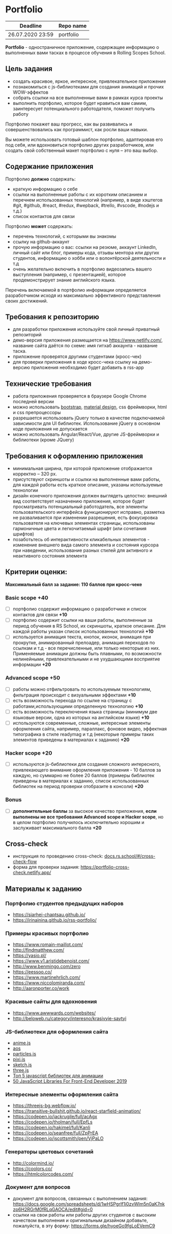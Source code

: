 # Portfolio

| Deadline         | Repo name   | 
| ---------------- | ----------- | 
| 26.07.2020 23:59 | portfolio   |


**Portfolio** - одностраничное приложение, содержащее информацию о выполненных вами тасках в процессе обучения в Rolling Scopes School.

## Цель задания

- создать красивое, яркое, интересное, привлекательное приложение
- познакомиться с js-библиотеками для создания анимаций и прочих WOW-эффектов
- собрать ссылки на все выполненные вами в рамках курса проекты
- выполнить портфолио, которое будет нравиться вам самим, заинтересует потенциального работодателя, поможет получить работу

Портфолио покажет ваш прогресс, как вы развивались и совершенствовались как программист, как росли ваши навыки.

Вы можете использовать готовый шаблон портфолио, адаптировав его под себя, или вдохновиться портфолио других разработчиков, или создать свой собственный макет портфолио с нуля – это ваш выбор.


## Содержание приложения

Портфолио **должно** содержать:
- краткую информацию о себе
- ссылки на выполненные работы с их коротким описанием и перечнем использованных технологий (например, в виде хэштегов #git, #github, #react, #redux, #wepback, #trello, #vscode, #nodejs и т.д.)
- список контактов для связи

Портфолио **может** содержать:
- перечень технологий, с которыми вы знакомы
- ссылку на github-аккаунт
- прочую информацию о вас: ссылки на резюме, аккаунт LinkedIn, личный сайт или блог, примеры кода, отзывы ментора или других студентов, информацию о хобби или о волонтёрской деятельности и т.д
- очень желательно включить в портфолио видеозапись вашего выступления (например, с презентацией), которое продемонстрирует знание английского языка.

Перечень включаемой в портфолио информации определяется разработчиком исходя из максимально эффективного представления своих достижений.

## Требования к репозиторию

- для разработки приложения используйте свой личный приватный репозиторий
- демо-версия приложения размещается на https://www.netlify.com/, название сайта даётся по схеме: имя гитхаб аккаунта - название таска.
- приложение проверятся другими студентами (кросс-чек)
- для проверки приложения в ходе кросс-чека ссылку на демо-версию приложения необходимо будет добавить в rss-app

## Технические требования

- работа приложения проверяется в браузере Google Chrome последней версии
- можно использовать [bootstrap](https://getbootstrap.com/), [material design](https://material.io/), css фреймворки, html и css препроцессоры
- разрешается использовать jQuery только в качестве подключаемой зависимости для UI библиотек. Использование jQuery в основном коде приложения не допускается
- можно использовать Angular/React/Vue, другие JS-фреймворки и библиотеки (кроме JQuery)

## Требования к оформлению приложения

- минимальная ширина, при которой приложение отображается корректно – 320 рх.
- присутствуют скриншоты и ссылки на выполненные вами работы, для каждой работы есть краткое описание, указаны используемые технологии
- дизайн конечного приложения должен выглядеть целостно: внешний вид соответствует назначению приложения, которое будет просматривать потенциальный работодатель, все элементы пользовательского интерфейса функционируют исправно, разметка не разваливается при изменении разрешения, есть фокусировка пользователя на ключевых элементах страницы, использованы гармоничные цвета и легкочитаемый шрифт (или сочетания шрифтов)
- позаботьтесь об интерактивности кликабельных элементов - изменение внешнего вида самого элемента и состояния курсора при наведении, использование разных стилей для активного и неактивного состояния элемента

## Критерии оценки:

**Максимальный балл за задание: 110 баллов при кросс-чеке**

### Basic scope +40
- [ ] портфолио содержит информацию о разработчике и список контактов для связи **+10**
- [ ] портфолио содержит ссылки на ваши работы, выполненные за период обучения в RS School, их скриншоты, краткое описание. Для каждой работы указан список использованных технологий **+10**
- [ ] используется анимация текста, кнопок, иконок, анимация при прокрутке, анимированный прелоадер, анимация переходов по ссылкам и т.д - все перечисленные, или только некоторые из них. Применяемые анимации должны быть плавными, по возможности нелинейными, привлекательными и не ухудшающими восприятие информации **+20**

### Advanced scope +50
- [ ] работы можно отфильтровать по используемым технологиям, фильтрация происходит с визуальными эффектами **+10**
- [ ] есть возможность перехода по ссылке на страницу с работами,использующими определенную технологию **+10**
- [ ] есть возможность переключения языка страницы (минимум две языковые версии, одна из которых на английском языке) **+10**
- [ ] используются современные, сложные, интересные элементы оформления сайта, например, параллакс, фоновое видео, эффектная типографика в стиле readymag и т.д (некоторые примеры таких элементов приведены в материалах к заданию) **+20**

### Hacker scope +20
- [ ] используются js-библиотеки для создания сложного интересного, привлекающего внимание оформления приложения - 10 баллов за каждую, но суммарно не более 20 баллов (примеры библиотек приведены в материалах к заданию, список использованных библиотек на период проверки отобразите в консоли) **+20**

### Bonus
- [ ] **дополнительные баллы** за высокое качество приложения, **если выполнены не все требования Advanced scope и Hacker scope**, но в целом портфолио получилось исключительно хорошим и заслуживает максимального балла **+20**

## Cross-check
- инструкция по проведению cross-check: [docs.rs.school/#/cross-check-flow](https://docs.rs.school/#/cross-check-flow)
- форма для проверки задания: https://portfolio-cross-check.netlify.app/

## Материалы к заданию

### Портфолио студентов предыдущих наборов

- https://siarhei-chaptsau.github.io/
- https://irinainina.github.io/rss-portfolio/

### Примеры красивых портфолио

- https://www.romain-maillot.com/
- http://findmatthew.com/
- https://yasio.pl/
- https://www.v1.aristidebenoist.com/
- http://www.benmingo.com/zero
- https://eessoo.co/
- https://www.martinehrlich.com/
- https://www.niccolomiranda.com/
- http://aaronporter.co/work

### Красивые сайты для вдохновения

- https://www.awwwards.com/websites/
- http://beloweb.ru/category/interesno/krasivyie-saytyi

### JS-библиотеки для оформления сайта

- [anime.js](https://animejs.com/)
- [aos](https://michalsnik.github.io/aos/)
- [particles.js](https://vincentgarreau.com/particles.js/)
- [pixi.js](https://www.pixijs.com/)
- [sketch.js](https://soulwire.github.io/sketch.js/)
- [three.js](https://threejs.org/)
- [Топ 5 javascript библиотек для анимации](https://vdcom.net.ua/javascript-biblioteki-dlya-animacii.php)
- [50 JavaScript Libraries For Front-End Developer 2019](https://bashooka.com/coding/50-javascript-libraries-for-front-end-developer/)

### Интересные элементы оформления сайта

- https://threejs-bg.webflow.io/
- https://transitive-bullshit.github.io/react-starfield-animation/
- https://codepen.io/jackrugile/full/acAgx
- https://codepen.io/tholman/full/EpfLs
- https://codepen.io/hakimel/full/KanIi 
- https://codepen.io/seanfree/full/ZpPrEA
- https://codepen.io/jscottsmith/pen/VjPaLO

### Генераторы цветовых сочетаний

- http://colormind.io/
- https://coolors.co/
- https://htmlcolorcodes.com/

### Документ для вопросов
- документ для вопросов, связанных с выполнением задания: https://docs.google.com/spreadsheets/d/1wHSPgrlf1i0zvWIm5n0aK7nkzp6H2RGrM0fRLqGAOCA/edit#gid=0
- ссылки на свои работы или работы других студентов с высоким качеством выполнения и оригинальным дизайном добавьте, пожалуйста, в эту форму: https://forms.gle/hyoeGo9fgLoEVemC9
